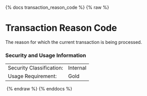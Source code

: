 {% docs transaction_reason_code %}
{% raw %}

# Transaction Reason Code
The reason for which the current transaction is being processed.

### Security and Usage Information
|    |    |
|---|---|
|Security Classification:|Internal|
|Usage Requirement:|Gold|
​
{% endraw %}
{% enddocs %}


